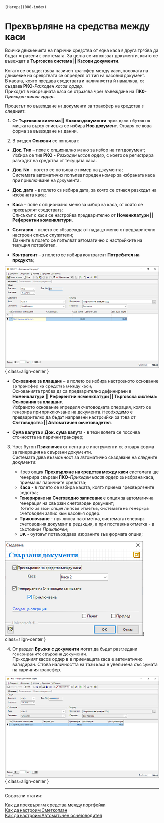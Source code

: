 ```{only} html
[Нагоре](000-index)
```

# Прехвърляне на средства между каси

Всички движенията на парични средства от една каса в друга трябва да бъдат отразени в системата. За целта се използват документи, които се въвеждат в **Търговска система || Касови документи**.  

Когато се осъществява паричен трансфер между каси, посоката на движение на средствата се определя от тип на касовия документ.  
В касата, която предава средствата и наличността ѝ намалява, се създава **РКО**-*Разходен касов ордер*.   
Приходът в насрещната каса се отразява чрез въвеждане на **ПКО**-*Приходен касов ордер*.  

Процесът по въвеждане на документи за трансфер на средства е следният:

1) От **Търговска система || Касови документи** чрез десен бутон на мишката върху списъка се избира **Нов документ**. Отваря се нова форма за въвеждане на данни.  

2) В раздел **Основни** се попълват:

- **Док. Тип** – поле с опционално меню за избор на тип документ;   
Избира се тип **РКО** - *Разходен касов ордер*, с което се регистрира разходът на средства от текущата каса.  

- **Док. No** - полето се попълва с номер на документа;  
Системата автоматично попълва пореден номер за избраната каса при приключване на документа.    

- **Док. дата** - в полето се избира дата, за която се отнася разходът на избраната каса; 

- **Каса** – поле с опционално меню за избор на каса, от която се прехвърлят средствата;  
Списъкът с каси се настройва предварително от **Номенклатури || Референтни номенклатури**.  

- **Съставил** - полето се обзавежда от падащо меню с предварително настроен списък служители;  
Данните в полето се попълват автоматично с настройките на текущия потребител.  

- **Контрагент** – в полето се избира контрагент **Потребител на продукта**; 

![](902-transfer-cashdesk1.png){ class=align-center }

- **Основание за плащане** – в полето се избира настроеното основание за трансфер на средства между каси;  
Основанията трябва да са предварително дефинирани в **Номенклатури || Референтни номенклатури || Търговска система: Основания за плащане**.  
Избраното основание определя счетоводната операция, която се генерира при приключване на документа. Необходимо е предварително да бъдат направени настроийки за това от **Счетоводство || Автоматичен осчетоводител**.  

- **Сума валута** и **Док. сума валута** - в тези полета се посочва стойността на парични трансфер;  

3) Чрез бутон **Приключен** от лентата с инструменти се отваря форма за генерация на свързани документи.   
Системата дава възможност за автоматично създаване на следните документи:  

    - Чрез опция **Прехвърляне на средства между каси** системата ще генерира свързан **ПКО**-*Приходен касов ордер* за избрана каса, приемаща паричните средства;  
    - **Каса** - в полето се избира касата, която приема прехвърлените седства;  
    - **Генериране на Счетоводно записване** е опция за автоматична генерация на свързан счетоводен документ;  
    Когато за тази опция липсва отметка, системата не генерира счетоводен запис към касовия ордер.  
    - **Приключване** - при липса на отметка, системата генерира счетоводния документ в редакция, а при поставена отметка - в състояние *Приключен*;  
    - **OK** - бутонът потвърждава избраните във формата опции;  

![](902-transfer-cashdesk2.png){ class=align-center }

4) От раздел **Връзки с документи** могат да бъдат разгледани генерираните свързани документи.  
Приходният касов ордер в в приемащата каса е автоматично валидиран. С това наличността на тази каса е увеличена със сумата на паричния трансфер.  

![](902-transfer-cashdesk3.png){ class=align-center }

___  
Свързани статии:  

[Как да прехвърлим средства между портфейли](https://www.unicontsoft.com/cms/node/58)  
[Как да настроим Сметкоплан](https://www.unicontsoft.com/cms/node/36)  
[Как да настроим Автоматичен осчетоводител](https://www.unicontsoft.com/cms/node/257)  